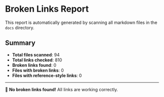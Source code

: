 # Broken Links Report

This report is automatically generated by scanning all markdown files in the `docs` directory.

## Summary

- **Total files scanned**: 94
- **Total links checked**: 810
- **Broken links found**: 0
- **Files with broken links**: 0
- **Files with reference-style links**: 0

---

🎉 **No broken links found!** All links are working correctly.
